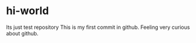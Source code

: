 # hi-world
Its just test repository
This is my first commit in github. Feeling very curious about github.
